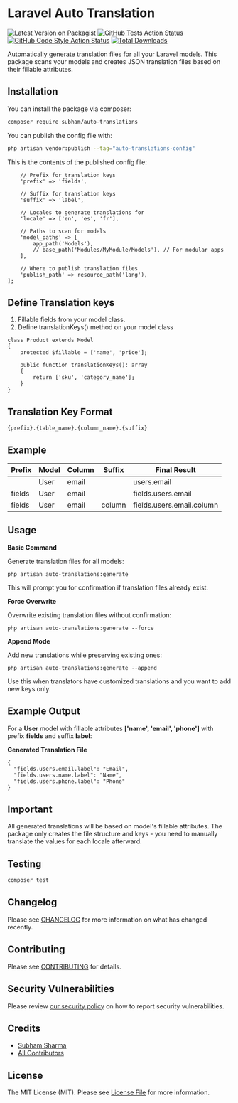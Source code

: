 # Laravel Auto Translation

[![Latest Version on Packagist](https://img.shields.io/packagist/v/subham/auto-translations.svg?style=flat-square)](https://packagist.org/packages/subham/auto-translations)
[![GitHub Tests Action Status](https://img.shields.io/github/actions/workflow/status/subhamsharmaa/auto-translations/run-tests.yml?branch=main&label=tests&style=flat-square)](https://github.com/subhamsharmaa/auto-translations/actions?query=workflow%3Arun-tests+branch%3Amain)
[![GitHub Code Style Action Status](https://img.shields.io/github/actions/workflow/status/subham/auto-translations/fix-php-code-style-issues.yml?branch=main&label=code%20style&style=flat-square)](https://github.com/subhamsharmaa/auto-translations/actions?query=workflow%3A"Fix+PHP+code+style+issues"+branch%3Amain)
[![Total Downloads](https://img.shields.io/packagist/dt/subham/auto-translations.svg?style=flat-square)](https://packagist.org/packages/subham/auto-translations)

Automatically generate translation files for all your Laravel models. This package scans your models and creates JSON translation files based on their fillable attributes.

## Installation

You can install the package via composer:

```bash
composer require subham/auto-translations
```

You can publish the config file with:

```bash
php artisan vendor:publish --tag="auto-translations-config"
```

This is the contents of the published config file:

```return [
    // Prefix for translation keys
    'prefix' => 'fields',
    
    // Suffix for translation keys
    'suffix' => 'label',
    
    // Locales to generate translations for
    'locale' => ['en', 'es', 'fr'],
    
    // Paths to scan for models
    'model_paths' => [
        app_path('Models'),
        // base_path('Modules/MyModule/Models'), // For modular apps
    ],
    
    // Where to publish translation files
    'publish_path' => resource_path('lang'),
];
```
## Define Translation keys
1. Fillable fields from your model class.
2. Define translationKeys() method on your model class
```
class Product extends Model
{
    protected $fillable = ['name', 'price'];

    public function translationKeys(): array
    {
        return ['sku', 'category_name'];
    }
}

```

## Translation Key Format
```{prefix}.{table_name}.{column_name}.{suffix}```

## Example
| Prefix  |  Model  | Column  |Suffix|Final Result|
|---------|---------|---------|------|------------|
|         |  User   | email   |      | users.email|
| fields  |  User   | email   |      | fields.users.email|
|fields   |  User   |email    |column| fields.users.email.column|
## Usage
**Basic Command**

Generate translation files for all models:

```
php artisan auto-translations:generate
```
This will prompt you for confirmation if translation files already exist.

**Force Overwrite**

Overwrite existing translation files without confirmation:
```
php artisan auto-translations:generate --force
```

**Append Mode**

Add new translations while preserving existing ones:
```
php artisan auto-translations:generate --append
```
Use this when translators have customized translations and you want to add new keys only.

## Example Output
For a **User** model with fillable attributes **['name', 'email', 'phone']** with prefix **fields** and suffix **label**:

**Generated Translation File**
```
{
  "fields.users.email.label": "Email",
  "fields.users.name.label": "Name",
  "fields.users.phone.label": "Phone"
}
```
## Important
All generated translations will be based on model's fillable attributes.
The package only creates the file structure and keys - you need to manually translate the values for each locale afterward.

## Testing

```bash
composer test
```

## Changelog

Please see [CHANGELOG](CHANGELOG.md) for more information on what has changed recently.

## Contributing

Please see [CONTRIBUTING](CONTRIBUTING.md) for details.

## Security Vulnerabilities

Please review [our security policy](../../security/policy) on how to report security vulnerabilities.

## Credits

- [Subham Sharma](https://github.com/subhamsharmaa)
- [All Contributors](../../contributors)

## License

The MIT License (MIT). Please see [License File](LICENSE.md) for more information.
